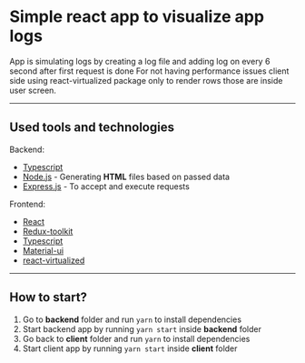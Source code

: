 # Simple react app to visualize app logs

App is simulating logs by creating a log file and adding log on every 6 second after first request is done
For not having performance issues client side using react-virtualized package only to render rows those are inside user screen.

***

## Used tools and technologies

Backend:
- [Typescript](https://www.typescriptlang.org/) 
- [Node.js](https://nodejs.org/en/) - Generating **HTML** files based on passed data
- [Express.js](https://expressjs.com/) - To accept and execute requests

Frontend:
- [React](https://reactjs.org/) 
- [Redux-toolkit](https://redux-toolkit.js.org/) 
- [Typescript](https://www.typescriptlang.org/) 
- [Material-ui](https://mui.com/) 
- [react-virtualized](https://github.com/bvaughn/react-virtualized) 


***

## How to start?

1. Go to **backend** folder and run `yarn` to install dependencies
2. Start backend app by running `yarn start` inside **backend** folder
3. Go back to **client** folder and run `yarn` to install dependencies
4. Start client app by running `yarn start` inside **client** folder
